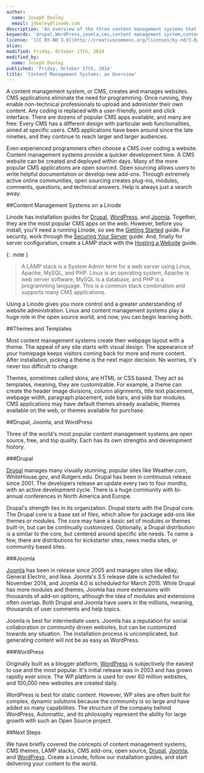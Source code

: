 ```yaml
---
author:
  name: Joseph Dooley
  email: jdooley@linode.com
description: 'An overview of the three content management systems that Linode supports'
keywords: 'drupal,WordPress,joomla,cms,content management system,content management framwork, '
license: '[CC BY-ND 3.0](http://creativecommons.org/licenses/by-nd/3.0/us/)'
alias: 
modified: Friday, October 17th, 2014
modified_by:
  name: Joseph Dooley
published: 'Friday, October 17th, 2014'
title: 'Content Management Systems: an Overview'
---
```


A content management system, or CMS, creates and manages websites. CMS applications eliminate the need for programming. Once running, they enable non-technical professionals to upload and administer their own content. Any coding is replaced with a user-friendly, point and click interface. There are dozens of popular CMS apps available, and many are free. Every CMS has a different design with particular web functionalities, aimed at specific users. CMS applications have been around since the late nineties, and they continue to reach larger and larger audiences. 

Even experienced programmers often choose a CMS over coding a website. Content management systems provide a quicker development time. A CMS website can be created and deployed within days. Many of the more popular CMS applications are open sourced. Open sourcing allows users to write helpful documentation or develop new add-ons. Through extremely active online communities, open sourcing creates plug-ins, modules, comments, questions, and technical answers. Help is always just a search away. 

##Content Management Systems on a Linode

Linode has installation guides for [Drupal](/docs/websites/cms/managing-web-content-with-drupal-7), [WordPress](/docs/websites/cms/manage-web-content-with-wordpress), and [Joomla](/docs/websites/cms/manage-web-content-with-joomla). Together, they are the most popular CMS apps on the web. However, before you install, you'll need a running Linode, so see the [Getting Started](/docs/getting-started) guide. For security, work through the [Securing Your Server](/docs/securing-your-server) guide. And, finally for server configuration, create a LAMP stack with the [Hosting a Website](/docs/websites/hosting-a-website) guide.

 {: .note }
>
>A LAMP stack is a System Admin term for a web server using Linux, Apache, MySQL, and PHP. Linux is an operating system, Apache is web server software, MySQL is a database, and PHP is a programming language. This is a common stack combination and supports many CMS applications. 

Using a Linode gives you more control and a greater understanding of website administration. Linux and content management systems play a huge role in the open source world, and now, you can begin learning both.


##Themes and Templates

Most content management systems create their webpage layout with a theme. The appeal of any site starts with visual design. The appearance of your homepage keeps visitors coming back for more and more content. After installation, picking a theme is the next major decision. No worries, it's never too difficult to change.

Themes, sometimes called skins, are HTML or CSS based. They act as templates, meaning, they are customizable. For example, a theme can create the header image divisions, column alignments, title text placement, webpage width, paragraph placement, side bars, and side bar modules. CMS applications may have default themes already available, themes available on the web, or themes available for purchase.

##Drupal, Joomla, and WordPress 

Three of the world's most popular content management systems are open source, free, and top quality. Each has its own strengths and development history. 

###Drupal

[Drupal](/docs/websites/cms/managing-web-content-with-drupal-7) manages many visually stunning, popular sites like Weather.com, WhiteHouse.gov, and Rutgers.edu. Drupal has been in continuous release since 2001. The developers release an update every two to four months, with an active development cycle. There is a huge community with bi-annual conferences in North America and Europe. 

Drupal's strength lies in its organization. Drupal starts with the Drupal core. The Drupal core is a base set of files, which allow for package add-ons like themes or modules. The core may have a basic set of modules or themes built-in, but can be continually customized. Optionally, a Drupal distribution is a similar to the core, but centered around specific site needs. To name a few, there are distributions for kickstarter sites, news media sites, or community based sites.

###Joomla

[Joomla](/docs/websites/cms/manage-web-content-with-joomla) has been in release since 2005 and manages sites like eBay, General Electric, and Ikea. Joomla's 3.5 release date is scheduled for November 2014, and Joomla 4.0 is scheduled for March 2015. While Drupal has more modules and themes, Joomla has more extensions with thousands of add-on options, although the idea of modules and extensions often overlap. Both Drupal and Joomla have users in the millions, meaning, thousands of user comments and help topics.

 Joomla is best for intermediate users. Joomla has a reputation for social collaboration or community driven websites, but can be customized towards any situation. The installation process is uncomplicated, but generating content will not be as easy as WordPress. 

###WordPress

Originally built as a blogger platform, [WordPress](/docs/websites/cms/manage-web-content-with-wordpress) is subjectively the easiest to use and the most popular. It's initial release was in 2003 and has grown rapidly ever since. The WP platform is used for over 60 million websites, and 100,000 new websites are created daily. 

WordPress is best for static content. However, WP sites are often built for complex, dynamic solutions because the community is so large and have added so many capabilities. The structure of the company behind WordPress, Automattic, and its philosophy represent the ability for large growth with such an Open Source project.   


##Next Steps

We have briefly covered the concepts of content management systems, CMS themes, LAMP stacks, CMS add-ons, open source, [Drupal](/docs/websites/cms/managing-web-content-with-drupal-7), [Joomla](/docs/websites/cms/manage-web-content-with-joomla), and [WordPress](/docs/websites/cms/manage-web-content-with-wordpress). Create a Linode, follow our installation guides, and start delivering your content to the world. 









